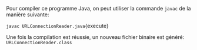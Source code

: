 Pour compiler ce programme Java, on peut utiliser la commande `javac` de la manière suivante:

`javac URLConnectionReader.java`{execute}

Une fois la compilation est réussie, un nouveau fichier binaire est généré: `URLConnectionReader.class`

